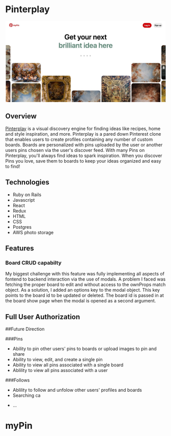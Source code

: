 # Pinterplay
![](public/images/splash_readme.jpeg)
## Overview

[Pinterplay](https://mypin-ct.herokuapp.com/#/) is a visual discovery engine for finding ideas like recipes, home and style inspiration, and more. Pinterplay is a pared down Pinterest clone that enables users to create profiles containing any number of custom boards. Boards are personalized with pins uploaded by the user or another users pins chosen via the user's discover feed.  With many Pins on Pinterplay, you'll always find ideas to spark inspiration. When you discover Pins you love, save them to boards to keep your ideas organized and easy to find!

## Technologies
- Ruby on Rails
- Javascript
- React
- Redux
- HTML
- CSS
- Postgres
- AWS photo storage

## Features

### Board CRUD capabilty
  My biggest challenge with this feature was fully implementing all aspects of fontend to backend interaction via the use of modals. A problem I faced was fetching the proper board to edit and without access to the ownProps match object. As a solution, I added an options key to the modal object. This key points to the board id to be updated or deleted. The board id is passed in at the board show page when the modal is opened as a second argument. 

## Full User Authorization
  
  
##Future Direction

###Pins
- Ability to pin other users' pins to boards or upload images to pin and share
- Ability to view, edit, and create a single pin
- Ability to view all pins associated with a single board
- Ablility to view all pins associated with a user

###Follows
- Ablility to follow and unfolow other users' profiles and boards
- Searching ca  
 

* ...
# myPin
